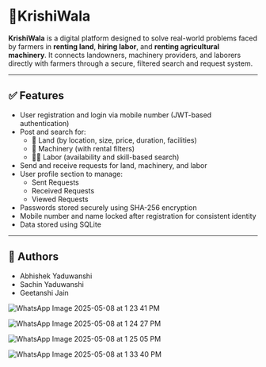 # 🌾KrishiWala

**KrishiWala** is a digital platform designed to solve real-world problems faced by farmers in **renting land**, **hiring labor**, and **renting agricultural machinery**. It connects landowners, machinery providers, and laborers directly with farmers through a secure, filtered search and request system.

---

## ✅ Features

- User registration and login via mobile number (JWT-based authentication)
- Post and search for:
  - 🌱 Land (by location, size, price, duration, facilities)
  - 🚜 Machinery (with rental filters)
  - 🧑‍🌾 Labor (availability and skill-based search)
- Send and receive requests for land, machinery, and labor
- User profile section to manage:
  - Sent Requests
  - Received Requests
  - Viewed Requests
- Passwords stored securely using SHA-256 encryption
- Mobile number and name locked after registration for consistent identity
- Data stored using SQLite

---

## 👥 Authors

- Abhishek Yaduwanshi  
- Sachin Yaduwanshi  
- Geetanshi Jain

![WhatsApp Image 2025-05-08 at 1 23 41 PM](https://github.com/user-attachments/assets/cf515d8a-76fe-4009-bbd5-362dd44a5ab1)

![WhatsApp Image 2025-05-08 at 1 24 27 PM](https://github.com/user-attachments/assets/bce29196-922f-4597-a8e3-e539fef816df)

![WhatsApp Image 2025-05-08 at 1 25 05 PM](https://github.com/user-attachments/assets/6ec065cd-3637-444a-856d-af9e39dcd77b)

![WhatsApp Image 2025-05-08 at 1 33 40 PM](https://github.com/user-attachments/assets/258f701a-2050-4b00-905a-49d0d2c018b5)




